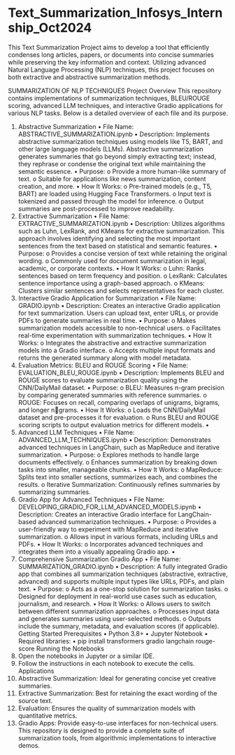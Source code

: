 # Text_Summarization_Infosys_Internship_Oct2024
This Text Summarization Project aims to develop a tool that efficiently condenses long articles, papers, or documents into concise summaries while preserving the key information and context. Utilizing advanced Natural Language Processing (NLP) techniques, this project focuses on both extractive and abstractive summarization methods.


SUMMARIZATION OF NLP TECHNIQUES
Project Overview
This repository contains implementations of summarization techniques, BLEU/ROUGE scoring, 
advanced LLM techniques, and interactive Gradio applications for various NLP tasks. Below is a 
detailed overview of each file and its purpose.
1. Abstractive Summarization
• File Name: ABSTRACTIVE_SUMMARIZATION.ipynb
• Description:
Implements abstractive summarization techniques using models like T5, BART, and other 
large language models (LLMs). Abstractive summarization generates summaries that go 
beyond simply extracting text; instead, they rephrase or condense the original text while 
maintaining the semantic essence.
• Purpose: 
o Provide a more human-like summary of text.
o Suitable for applications like news summarization, content creation, and more.
• How It Works: 
o Pre-trained models (e.g., T5, BART) are loaded using Hugging Face Transformers.
o Input text is tokenized and passed through the model for inference.
o Output summaries are post-processed to improve readability.
2. Extractive Summarization
• File Name: EXTRACTIVE_SUMMARIZATION.ipynb
• Description:
Utilizes algorithms such as Luhn, LexRank, and KMeans for extractive summarization. This 
approach involves identifying and selecting the most important sentences from the text based 
on statistical and semantic features.
• Purpose: 
o Provides a concise version of text while retaining the original wording.
o Commonly used for document summarization in legal, academic, or corporate 
contexts.
• How It Works: 
o Luhn: Ranks sentences based on term frequency and position.
o LexRank: Calculates sentence importance using a graph-based approach.
o KMeans: Clusters similar sentences and selects representatives for each cluster.
3. Interactive Gradio Application for Summarization
• File Name: GRADIO.ipynb
• Description:
Creates an interactive Gradio application for text summarization. Users can upload text, enter 
URLs, or provide PDFs to generate summaries in real time.
• Purpose: 
o Makes summarization models accessible to non-technical users.
o Facilitates real-time experimentation with summarization techniques.
• How It Works: 
o Integrates the abstractive and extractive summarization models into a Gradio 
interface.
o Accepts multiple input formats and returns the generated summary along with model 
metadata.
4. Evaluation Metrics: BLEU and ROUGE Scoring
• File Name: EVALUATION_BLEU_ROUGE.ipynb
• Description:
Implements BLEU and ROUGE scores to evaluate summarization quality using the 
CNN/DailyMail dataset.
• Purpose: 
o BLEU: Measures n-gram precision by comparing generated summaries with 
reference summaries.
o ROUGE: Focuses on recall, comparing overlaps of unigrams, bigrams, and longer ngrams.
• How It Works: 
o Loads the CNN/DailyMail dataset and pre-processes it for evaluation.
o Runs BLEU and ROUGE scoring scripts to output evaluation metrics for different 
models.
•
5. Advanced LLM Techniques
• File Name: ADVANCED_LLM_TECHNIQUES.ipynb
• Description:
Demonstrates advanced techniques in LangChain, such as MapReduce and iterative 
summarization.
• Purpose: 
o Explores methods to handle large documents effectively.
o Enhances summarization by breaking down tasks into smaller, manageable chunks.
• How It Works: 
o MapReduce: Splits text into smaller sections, summarizes each, and combines the 
results.
o Iterative Summarization: Continuously refines summaries by summarizing 
summaries.
6. Gradio App for Advanced Techniques
• File Name: DEVELOPING_GRADIO_FOR_LLM_ADVANCED_MODELS.ipynb
• Description:
Creates an interactive Gradio interface for LangChain-based advanced summarization 
techniques.
• Purpose: 
o Provides a user-friendly way to experiment with MapReduce and iterative 
summarization.
o Allows input in various formats, including URLs and PDFs.
• How It Works: 
o Incorporates advanced techniques and integrates them into a visually appealing 
Gradio app.
•
7. Comprehensive Summarization Gradio App
• File Name: SUMMARIZATION_GRADIO.ipynb
• Description:
A fully integrated Gradio app that combines all summarization techniques (abstractive, 
extractive, advanced) and supports multiple input types like URLs, PDFs, and plain text.
• Purpose: 
o Acts as a one-stop solution for summarization tasks.
o Designed for deployment in real-world use cases such as education, journalism, and 
research.
• How It Works: 
o Allows users to switch between different summarization approaches.
o Processes input data and generates summaries using user-selected methods.
o Outputs include the summary, metadata, and evaluation scores (if applicable).
Getting Started
Prerequisites
• Python 3.8+
• Jupyter Notebook
• Required libraries: 
• pip install transformers gradio langchain rouge-score
Running the Notebooks
1. Open the notebooks in Jupyter or a similar IDE.
2. Follow the instructions in each notebook to execute the cells.
Applications
1. Abstractive Summarization: Ideal for generating concise yet creative summaries.
2. Extractive Summarization: Best for retaining the exact wording of the source text.
3. Evaluation: Ensures the quality of summarization models with quantitative metrics.
4. Gradio Apps: Provide easy-to-use interfaces for non-technical users.
This repository is designed to provide a complete suite of summarization tools, from algorithmic 
implementations to interactive demos.
